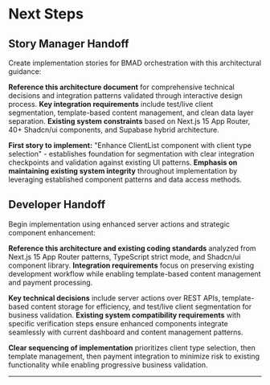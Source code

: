 # Next Steps

## Story Manager Handoff
Create implementation stories for BMAD orchestration with this architectural guidance:

**Reference this architecture document** for comprehensive technical decisions and integration patterns validated through interactive design process. **Key integration requirements** include test/live client segmentation, template-based content management, and clean data layer separation. **Existing system constraints** based on Next.js 15 App Router, 40+ Shadcn/ui components, and Supabase hybrid architecture.

**First story to implement:** "Enhance ClientList component with client type selection" - establishes foundation for segmentation with clear integration checkpoints and validation against existing UI patterns. **Emphasis on maintaining existing system integrity** throughout implementation by leveraging established component patterns and data access methods.

## Developer Handoff
Begin implementation using enhanced server actions and strategic component enhancement:

**Reference this architecture and existing coding standards** analyzed from Next.js 15 App Router patterns, TypeScript strict mode, and Shadcn/ui component library. **Integration requirements** focus on preserving existing development workflow while enabling template-based content management and payment processing.

**Key technical decisions** include server actions over REST APIs, template-based content storage for efficiency, and test/live client segmentation for business validation. **Existing system compatibility requirements** with specific verification steps ensure enhanced components integrate seamlessly with current dashboard and content management patterns.

**Clear sequencing of implementation** prioritizes client type selection, then template management, then payment integration to minimize risk to existing functionality while enabling progressive business validation.

---
